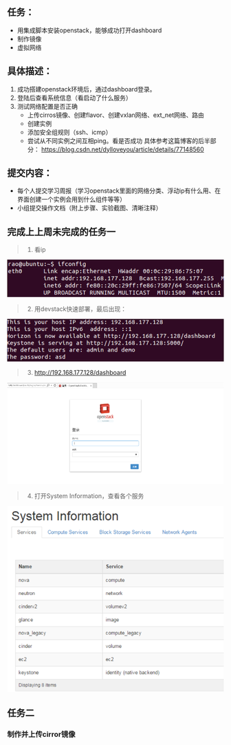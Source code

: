 
## 任务：
- 用集成脚本安装openstack，能够成功打开dashboard
- 制作镜像
- 虚拟网络

## 具体描述：
1. 成功搭建openstack环境后，通过dashboard登录。
2. 登陆后查看系统信息（看启动了什么服务）
3. 测试网络配置是否正确
    - 上传cirros镜像、创建flavor、创建vxlan网络、ext_net网络、路由
    - 创建实例
    - 添加安全组规则（ssh、icmp）
    - 尝试从不同实例之间互相ping。看是否成功
    具体参考这篇博客的后半部分：
    https://blog.csdn.net/dylloveyou/article/details/77148560    

## 提交内容：
- 每个人提交学习周报（学习openstack里面的网络分类、浮动ip有什么用、在界面创建一个实例会用到什么组件等等）
- 小组提交操作文档（附上步骤、实验截图、清晰注释）


## 完成上上周未完成的任务一

> 1. 看ip

![](images/ip.PNG)


> 2. 用devstack快速部署，最后出现：

![](images/111.PNG)


> 3.  http://192.168.177.128/dashboard 

![](images/dashb.PNG)


> 4. 打开System Information，查看各个服务

![](images/sysinfo.PNG)



## 任务二

### 制作并上传cirror镜像

